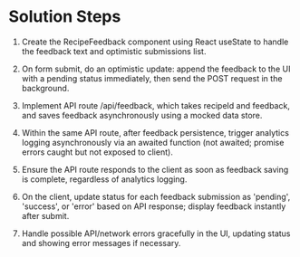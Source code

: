 # Solution Steps

1. Create the RecipeFeedback component using React useState to handle the feedback text and optimistic submissions list.

2. On form submit, do an optimistic update: append the feedback to the UI with a pending status immediately, then send the POST request in the background.

3. Implement API route /api/feedback, which takes recipeId and feedback, and saves feedback asynchronously using a mocked data store.

4. Within the same API route, after feedback persistence, trigger analytics logging asynchronously via an awaited function (not awaited; promise errors caught but not exposed to client).

5. Ensure the API route responds to the client as soon as feedback saving is complete, regardless of analytics logging.

6. On the client, update status for each feedback submission as 'pending', 'success', or 'error' based on API response; display feedback instantly after submit.

7. Handle possible API/network errors gracefully in the UI, updating status and showing error messages if necessary.

